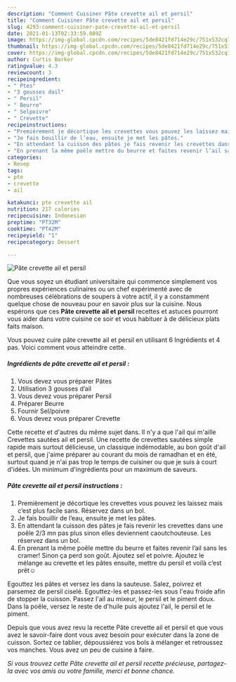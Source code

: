 ```yaml
---
description: "Comment Cuisiner Pâte crevette ail et persil"
title: "Comment Cuisiner Pâte crevette ail et persil"
slug: 4293-comment-cuisiner-pate-crevette-ail-et-persil
date: 2021-01-13T02:33:59.889Z
image: https://img-global.cpcdn.com/recipes/5de8421fd714e29c/751x532cq70/pate-crevette-ail-et-persil-photo-principale-de-la-recette.jpg
thumbnail: https://img-global.cpcdn.com/recipes/5de8421fd714e29c/751x532cq70/pate-crevette-ail-et-persil-photo-principale-de-la-recette.jpg
cover: https://img-global.cpcdn.com/recipes/5de8421fd714e29c/751x532cq70/pate-crevette-ail-et-persil-photo-principale-de-la-recette.jpg
author: Curtis Barker
ratingvalue: 4.3
reviewcount: 3
recipeingredient:
- " Ptes"
- "3 gousses dail"
- " Persil"
- " Beurre"
- " Selpoivre"
- " Crevette"
recipeinstructions:
- "Premièrement je décortique les crevettes vous pouvez les laissez mais c’est plus facile sans. Réservez dans un bol."
- "Je fais bouillir de l’eau, ensuite je met les pâtes."
- "En attendant la cuisson des pâtes je fais revenir les crevettes dans une poêle 2/3 mn pas plus sinon elles deviennent caoutchouteuse. Les réservez dans un bol."
- "En prenant la même poêle mettre du beurre et faites revenir l’ail sans les cramer! Sinon ça perd son goût. Ajoutez sel et poivre. Ajoutez le mélange au crevette et les pâtes ensuite, mettre du persil et voilà c’est prêt☺️"
categories:
- Resep
tags:
- pte
- crevette
- ail

katakunci: pte crevette ail 
nutrition: 217 calories
recipecuisine: Indonesian
preptime: "PT32M"
cooktime: "PT42M"
recipeyield: "1"
recipecategory: Dessert

---
```



![Pâte crevette ail et persil](https://img-global.cpcdn.com/recipes/5de8421fd714e29c/751x532cq70/pate-crevette-ail-et-persil-photo-principale-de-la-recette.jpg)

Que vous soyez un étudiant universitaire qui commence simplement vos propres expériences culinaires ou un chef expérimenté avec de nombreuses célébrations de soupers à votre actif, il y a constamment quelque chose de nouveau pour en savoir plus sur la cuisine. Nous espérons que ces <strong> Pâte crevette ail et persil </strong> recettes et astuces pourront vous aider dans votre cuisine ce soir et vous habituer à de délicieux plats faits maison.

<!--inarticleads1-->

Vous pouvez cuire pâte crevette ail et persil en utilisant 6 Ingrédients et 4 pas. Voici comment vous atteindre cette.

##### Ingrédients de pâte crevette ail et persil :

1. Vous devez vous préparer  Pâtes
1. Utilisation 3 gousses d’ail
1. Vous devez vous préparer  Persil
1. Préparer  Beurre
1. Fournir  Sel/poivre
1. Vous devez vous préparer  Crevette


Cette recette et d&#39;autres du même sujet dans. Il n&#39;y a que l&#39;ail qui m&#39;aille Crevettes sautées ail et persil. Une recette de crevettes sautées simple rapide mais surtout délicieuse, un classique indémodable, au bon goût d&#39;ail et persil, que j&#39;aime préparer au courant du mois de ramadhan et en été, surtout quand je n&#39;ai pas trop le temps de cuisiner ou que je suis à court d&#39;idées. Un minimum d&#39;ingrédients pour un maximum de saveurs. 

<!--inarticleads2-->

##### Pâte crevette ail et persil instructions :

1. Premièrement je décortique les crevettes vous pouvez les laissez mais c’est plus facile sans. Réservez dans un bol.
1. Je fais bouillir de l’eau, ensuite je met les pâtes.
1. En attendant la cuisson des pâtes je fais revenir les crevettes dans une poêle 2/3 mn pas plus sinon elles deviennent caoutchouteuse. Les réservez dans un bol.
1. En prenant la même poêle mettre du beurre et faites revenir l’ail sans les cramer! Sinon ça perd son goût. Ajoutez sel et poivre. Ajoutez le mélange au crevette et les pâtes ensuite, mettre du persil et voilà c’est prêt☺️


Egouttez les pâtes et versez les dans la sauteuse. Salez, poivrez et parsemez de persil ciselé. Egouttez-les et passez-les sous l&#39;eau froide afin de stopper la cuisson. Passez l&#39;ail au mixeur, le persil et le piment doux. Dans la poêle, versez le reste de d&#39;huile puis ajoutez l&#39;ail, le persil et le piment. 

<!--inarticleads1-->

<p>
Depuis que vous avez revu la recette Pâte crevette ail et persil et que vous avez le savoir-faire dont vous avez besoin pour exécuter dans la zone de cuisson. Sortez ce tablier, dépoussiérez vos bols à mélanger et retroussez vos manches. Vous avez un peu de cuisine à faire.
</p>

<p>
<i>Si vous trouvez cette Pâte crevette ail et persil recette précieuse, partagez-la avec vos amis ou votre famille, merci et bonne chance.</i>
</p>
